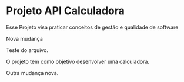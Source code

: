 # Projeto API Calculadora

Esse Projeto visa praticar conceitos de gestão e qualidade de software

Nova mudança

Teste do arquivo.

O projeto tem como objetivo desenvolver uma calculadora.

Outra mudança nova.